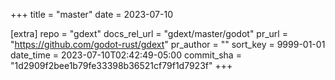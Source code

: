 +++
title = "master"
date = 2023-07-10

[extra]
repo = "gdext"
docs_rel_url = "gdext/master/godot"
pr_url = "https://github.com/godot-rust/gdext"
pr_author = ""
sort_key = 9999-01-01
date_time = 2023-07-10T02:42:49-05:00
commit_sha = "1d2909f2bee1b79fe33398b36521cf79f1d7923f"
+++


